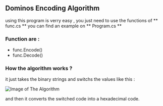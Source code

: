 ## Dominos Encoding Algorithm

using this program is verry easy , you just need to use the functions of ** func.cs ** you can find an example on ** Program.cs **

### Function are :
- func.Encode()
- func.Decode()

### How the algorithm works ?

it just takes the binary strings and switchs the values like this :

![Image of The Algorithm](https://www.mediafire.com/convkey/094f/sqfc8nj53aq3td6zg.jpg)

and then it converts the switched code into a hexadecimal code.

